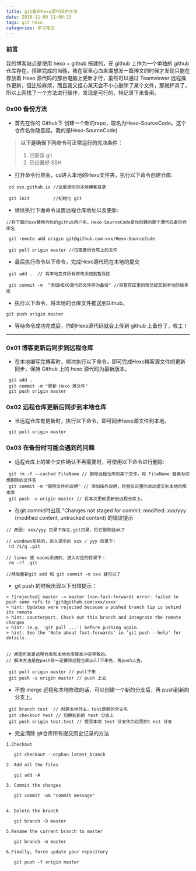 ```yaml
---
title: git备份hexo源代码的方法
date: 2018-11-09 11:09:23
tags: git hexo
categories: 学习笔记
---
```

### 前言

我的博客站点是使用 hexo + github 搭建的，在 github 上作为一个单独的 github 仓库存在，搭建完成的当晚，我在家里心血来潮想发一篇博文的时候才发现只能在存放着 Hexo 源代码的那台电脑上更新才行，虽然可以通过 Teamviewer 远程操作更新，但比较麻烦，而且我又担心某天会不小心删除了某个文件，那就杯具了，所以上网找了一个方法进行操作，发现是可行的，特记录下来备用。
<!-- more -->
### 0x00 备份方法
* 首先在你的 Github下 创建一个新的repo，取名为Hexo-SourceCode。这个仓库名你随意起，我的是Hexo-SourceCode)

> **以下是确保下列命令可正常运行的先决条件：**
> 1. 已安装 git
> 2. 已设置好 SSH 


* 打开命令行界面，cd进入本地的Hexo文件夹，执行以下命令创建仓库:
```
 cd xxx.github.io //这里是你的本地博客目录 

 git init         //初始化 git
```
* 继续执行下面命令设置远程仓库地址以及更新:
```
//将下面的xxx替换为你的github用户名，Hexo-SourceCode是你创建的那个源代码备份仓库名

 git remote add origin git@github.com:xxx/Hexo-SourceCode

 git pull origin master //拉取备份仓库上的文件
```

* 最后执行命令以下命令，完成Hexo源代码在本地的提交
```
 git add .  // 将本地文件所有修改添加到暂存区

 git commit -m  "添加HEXO源代码文件作为备份" //将暂存区里的改动提交到本地的版本库
```
*   执行以下命令，将本地的仓库文件推送到Github。
```
git push origin master
```
* 等待命令成功完成后，你的Hexo源代码就会上传到 github 上备份了，收工！  
  
***  
### 0x01 博客更新后同步到远程仓库

* 在本地编写完博客时，顺次执行以下命令，即可完成Hexo博客源文件的更新同步，保持 Github 上的 hexo 源代码为最新版本。
```
 git add . 
 git commit -m "更新 Hexo 源文件"
 git push origin master
```
### 0x02 远程仓库更新后同步到本地仓库

* 当远程仓库有更新时，执行以下命令，即可同步hexo源文件到本地。
```
 git pull origin master
```
### 0x03 在备份时可能会遇到的问题
* 远程仓库上的某个文件确认不再需要时，可使用以下命令进行删除:
```
 git rm -f --cached FileName // 删除远程仓库的某个文件，将 FileName 替换为你想删除的文件名
 git commit -m "删除文件的说明" // 添加操作说明，将暂存区里的改动提交到本地的版本库
 git push -u origin master // 将本次更改更新到远程仓库上。
```
* 在git commit时出现 "Changes not staged for commit: modified:  xxx/yyy (modified content, untracked content) 的错误提示
```
// 原因: xxx/yyy 目录下存在.git目录，将它删除就ok了

// windows系统的，进入提示的 xxx / yyy 目录下: 
 rd /s/q .git
 
// linux 或 macos系统的，进入对应的目录下：
 rm -rf .git

//然后重新git add 和 git commit -m xxx 就可以了
```
* git push 的时候出现以下出错提示：
```
> ![rejected] master -> master (non-fast-forward) error: failed to push some refs to 'git@github.com:xxx/xxxx'
> hint: Updates were rejected because a pushed branch tip is behind its remote 
> hint: counterpart. Check out this branch and integrate the remote changes 
> hint: (e.g. 'git pull ...') before pushing again.  
> hint: See the 'Note about fast-forwards' in 'git push --help' for details.


// 原因可能是远程仓库和本地仓库版本冲突导致的。
// 解决方法是在push前一定要将远程仓库pull下来先，再push上去。
 
 git pull origin master // pull下来
 git push -u origin master // push 上去
```

* 不想 merge 远程和本地修改的话，可以创建一个新的分支后，再 push到新的分支上。
```
 git branch test  // 创建本地分支，test是新的分支名
 git checkout test // 切换到新的 test 分支上
 git push origin test:test // 提交本地 test 分支作为远程的t est 分支
```

* 完全清除 git仓库所有提交历史记录的方法
```
1.Checkout

   git checkout --orphan latest_branch

2. Add all the files

   git add -A

3. Commit the changes

   git commit -am "commit message"


4. Delete the branch

   git branch -D master

5.Rename the current branch to master

   git branch -m master

6.Finally, force update your repository

   git push -f origin master
```
